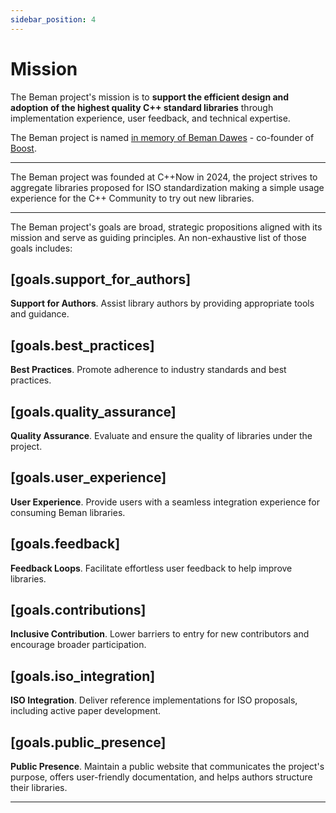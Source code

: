 ```yaml
---
sidebar_position: 4
---
```


<!--
SPDX-License-Identifier: Apache-2.0 WITH LLVM-exception
-->

# Mission

The Beman project's mission is to **support the efficient design and adoption of the highest quality C++ standard libraries** through implementation experience, user feedback, and technical expertise.

The Beman project is named [in memory of Beman Dawes](https://bemanproject.org/blog/about-beman) - co-founder of [Boost](https://www.boost.org).

---

The Beman project was founded at C++Now in 2024, the project strives to aggregate libraries proposed for ISO standardization making a simple usage experience for the C++ Community to try out new libraries.

---

The Beman project's goals are broad, strategic propositions aligned with its mission and serve as guiding principles.
An non-exhaustive list of those goals includes:

## **[goals.support_for_authors]**

**Support for Authors**. Assist library authors by providing appropriate tools and guidance.

## **[goals.best_practices]**

**Best Practices**. Promote adherence to industry standards and best practices.

## **[goals.quality_assurance]**

**Quality Assurance**. Evaluate and ensure the quality of libraries under the project.

## **[goals.user_experience]**

**User Experience**. Provide users with a seamless integration experience for consuming Beman libraries.

## **[goals.feedback]**

**Feedback Loops**. Facilitate effortless user feedback to help improve libraries.

## **[goals.contributions]**

**Inclusive Contribution**. Lower barriers to entry for new contributors and encourage broader participation.

## **[goals.iso_integration]**

**ISO Integration**. Deliver reference implementations for ISO proposals, including active paper development.

## **[goals.public_presence]**

**Public Presence**. Maintain a public website that communicates the project's purpose, offers user-friendly documentation, and helps authors structure their libraries.

---
